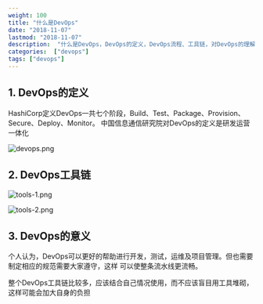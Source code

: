 ```yaml
---
weight: 100
title: "什么是DevOps"
date: "2018-11-07"
lastmod: "2018-11-07"
description:  "什么是DevOps，DevOps的定义，DevOps流程、工具链，对DevOps的理解"
categories:  ["devops"]
tags: ["devops"]
---
```


## 1. DevOps的定义
HashiCorp定义DevOps一共七个阶段，Build、Test、Package、Provision、Secure、Deploy、Monitor。
中国信息通信研究院对DevOps的定义是研发运营一体化

![devops.png](/devops/devops.png)

## 2. DevOps工具链

![tools-1.png](/devops/tools-1.png)

![tools-2.png](/devops/tools-2.png)

## 3. DevOps的意义
个人认为，DevOps可以更好的帮助进行开发，测试，运维及项目管理。但也需要制定相应的规范需要大家遵守，这样
可以使整条流水线更流畅。

整个DevOps工具链比较多，应该结合自己情况使用，而不应该盲目用工具堆砌，这样可能会加大自身的负担